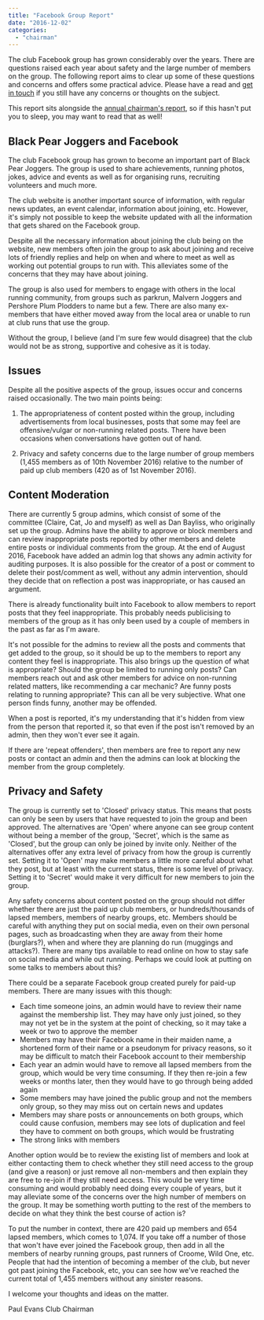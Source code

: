 ```yaml
---
title: "Facebook Group Report"
date: "2016-12-02"
categories: 
  - "chairman"
---
```


The club Facebook group has grown considerably over the years. There are questions raised each year about safety and the large number of members on the group. The following report aims to clear up some of these questions and concerns and offers some practical advice. Please have a read and [get in touch](https://bpj.org.uk/contact-the-club/) if you still have any concerns or thoughts on the subject.

This report sits alongside the [annual chairman's report](https://bpj.org.uk/2016/12/annual-chairmans-report-2016/), so if this hasn't put you to sleep, you may want to read that as well!

## Black Pear Joggers and Facebook

The club Facebook group has grown to become an important part of Black Pear Joggers. The group is used to share achievements, running photos, jokes, advice and events as well as for organising runs, recruiting volunteers and much more.

The club website is another important source of information, with regular news updates, an event calendar, information about joining, etc. However, it's simply not possible to keep the website updated with all the information that gets shared on the Facebook group.

Despite all the necessary information about joining the club being on the website, new members often join the group to ask about joining and receive lots of friendly replies and help on when and where to meet as well as working out potential groups to run with. This alleviates some of the concerns that they may have about joining.

The group is also used for members to engage with others in the local running community, from groups such as parkrun, Malvern Joggers and Pershore Plum Plodders to name but a few. There are also many ex-members that have either moved away from the local area or unable to run at club runs that use the group.

Without the group, I believe (and I'm sure few would disagree) that the club would not be as strong, supportive and cohesive as it is today.

## Issues

Despite all the positive aspects of the group, issues occur and concerns raised occasionally. The two main points being:

1) The appropriateness of content posted within the group, including advertisements from local businesses, posts that some may feel are offensive/vulgar or non-running related posts. There have been occasions when conversations have gotten out of hand.

2) Privacy and safety concerns due to the large number of group members (1,455 members as of 10th November 2016) relative to the number of paid up club members (420 as of 1st November 2016).

## Content Moderation

There are currently 5 group admins, which consist of some of the committee (Claire, Cat, Jo and myself) as well as Dan Bayliss, who originally set up the group. Admins have the ability to approve or block members and can review inappropriate posts reported by other members and delete entire posts or individual comments from the group. At the end of August 2016, Facebook have added an admin log that shows any admin activity for auditing purposes. It is also possible for the creator of a post or comment to delete their post/comment as well, without any admin intervention, should they decide that on reflection a post was inappropriate, or has caused an argument.

There is already functionality built into Facebook to allow members to report posts that they feel inappropriate. This probably needs publicising to members of the group as it has only been used by a couple of members in the past as far as I'm aware.

It's not possible for the admins to review all the posts and comments that get added to the group, so it should be up to the members to report any content they feel is inappropriate. This also brings up the question of what is appropriate? Should the group be limited to running only posts? Can members reach out and ask other members for advice on non-running related matters, like recommending a car mechanic? Are funny posts relating to running appropriate? This can all be very subjective. What one person finds funny, another may be offended.

When a post is reported, it's my understanding that it's hidden from view from the person that reported it, so that even if the post isn't removed by an admin, then they won't ever see it again.

If there are 'repeat offenders', then members are free to report any new posts or contact an admin and then the admins can look at blocking the member from the group completely.

## Privacy and Safety

The group is currently set to 'Closed' privacy status. This means that posts can only be seen by users that have requested to join the group and been approved. The alternatives are 'Open' where anyone can see group content without being a member of the group, 'Secret', which is the same as 'Closed', but the group can only be joined by invite only. Neither of the alternatives offer any extra level of privacy from how the group is currently set. Setting it to 'Open' may make members a little more careful about what they post, but at least with the current status, there is some level of privacy. Setting it to 'Secret' would make it very difficult for new members to join the group.

Any safety concerns about content posted on the group should not differ whether there are just the paid up club members, or hundreds/thousands of lapsed members, members of nearby groups, etc. Members should be careful with anything they put on social media, even on their own personal pages, such as broadcasting when they are away from their home (burglars?), when and where they are planning do run (muggings and attacks?). There are many tips available to read online on how to stay safe on social media and while out running. Perhaps we could look at putting on some talks to members about this?

There could be a separate Facebook group created purely for paid-up members. There are many issues with this though:

- Each time someone joins, an admin would have to review their name against the membership list. They may have only just joined, so they may not yet be in the system at the point of checking, so it may take a week or two to approve the member
- Members may have their Facebook name in their maiden name, a shortened form of their name or a pseudonym for privacy reasons, so it may be difficult to match their Facebook account to their membership
- Each year an admin would have to remove all lapsed members from the group, which would be very time consuming. If they then re-join a few weeks or months later, then they would have to go through being added again
- Some members may have joined the public group and not the members only group, so they may miss out on certain news and updates
- Members may share posts or announcements on both groups, which could cause confusion, members may see lots of duplication and feel they have to comment on both groups, which would be frustrating
- The strong links with members

Another option would be to review the existing list of members and look at either contacting them to check whether they still need access to the group (and give a reason) or just remove all non-members and then explain they are free to re-join if they still need access. This would be very time consuming and would probably need doing every couple of years, but it may alleviate some of the concerns over the high number of members on the group. It may be something worth putting to the rest of the members to decide on what they think the best course of action is?

To put the number in context, there are 420 paid up members and 654 lapsed members, which comes to 1,074. If you take off a number of those that won't have ever joined the Facebook group, then add in all the members of nearby running groups, past runners of Croome, Wild One, etc. People that had the intention of becoming a member of the club, but never got past joining the Facebook, etc, you can see how we've reached the current total of 1,455 members without any sinister reasons.

I welcome your thoughts and ideas on the matter.

Paul Evans Club Chairman
